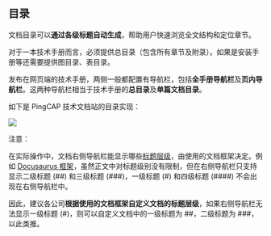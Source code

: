 ## 目录

文档目录可以**通过各级标题自动生成**，帮助用户快速浏览全文结构和定位章节。

对于一本技术手册而言，必须提供总目录（包含所有章节及附录）。如果是安装手册等还需要提供图目录、表目录。

发布在网页端的技术手册，两侧一般都配置有导航栏，包括**全手册导航栏**及**页内导航栏**。这两种导航栏相当于技术手册的**总目录**及**单篇文档目录**。

如下是 PingCAP 技术文档站的目录实现：

![](../media/table-of-contents.jpg)

注意：

在实际操作中，文档右侧导航栏能显示哪些[标题层级](标题.md#标题的层级)，由使用的文档框架决定。例如 [Docusaurus 框架](https://docusaurus.io/docs/en/navigation)，虽然正文中对标题级别没有限制，但在右侧导航栏只支持显示二级标题 (##) 和三级标题 (###)，一级标题 (#) 和四级标题 (####) 不会出现在右侧导航栏中。

因此，建议各公司**根据使用的文档框架自定义文档的标题层级**，如果右侧导航栏无法显示一级标题 (#)，则可以自定义文档中的一级标题为 ##，二级标题为 ###，以此类推。
